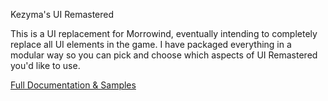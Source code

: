 Kezyma's UI Remastered

This is a UI replacement for Morrowind, eventually intending to completely replace all UI elements in the game. I have packaged everything in a modular way so you can pick and choose which aspects of UI Remastered you'd like to use.

[Full Documentation & Samples](https://kezyma.github.io/?p=uiremastered)
